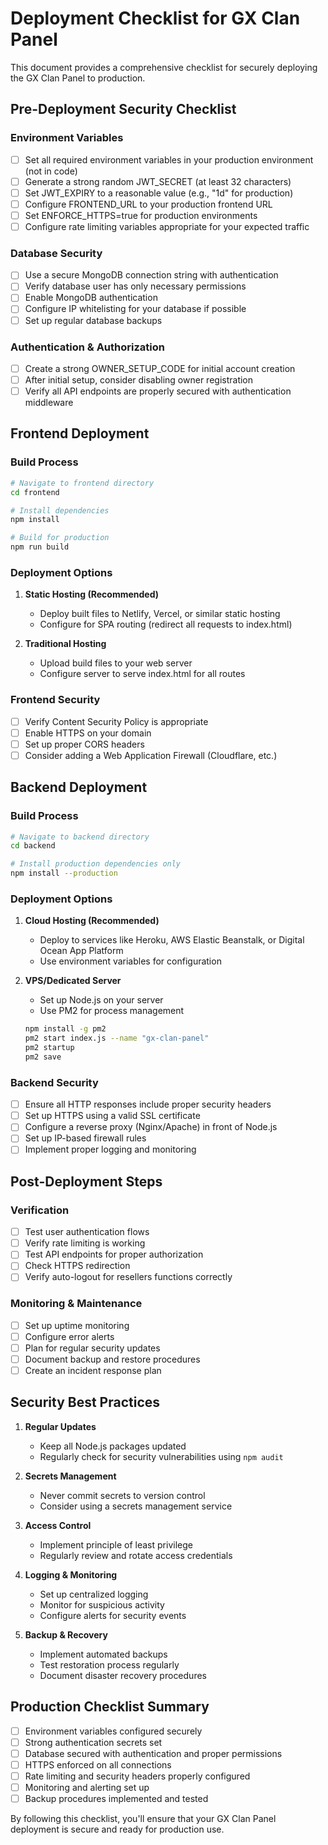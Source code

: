 # Deployment Checklist for GX Clan Panel

This document provides a comprehensive checklist for securely deploying the GX Clan Panel to production.

## Pre-Deployment Security Checklist

### Environment Variables
- [ ] Set all required environment variables in your production environment (not in code)
- [ ] Generate a strong random JWT_SECRET (at least 32 characters)
- [ ] Set JWT_EXPIRY to a reasonable value (e.g., "1d" for production)
- [ ] Configure FRONTEND_URL to your production frontend URL
- [ ] Set ENFORCE_HTTPS=true for production environments
- [ ] Configure rate limiting variables appropriate for your expected traffic

### Database Security
- [ ] Use a secure MongoDB connection string with authentication
- [ ] Verify database user has only necessary permissions
- [ ] Enable MongoDB authentication
- [ ] Configure IP whitelisting for your database if possible
- [ ] Set up regular database backups

### Authentication & Authorization
- [ ] Create a strong OWNER_SETUP_CODE for initial account creation
- [ ] After initial setup, consider disabling owner registration
- [ ] Verify all API endpoints are properly secured with authentication middleware

## Frontend Deployment

### Build Process
```bash
# Navigate to frontend directory
cd frontend

# Install dependencies
npm install

# Build for production
npm run build
```

### Deployment Options
1. **Static Hosting (Recommended)**
   - Deploy built files to Netlify, Vercel, or similar static hosting
   - Configure for SPA routing (redirect all requests to index.html)

2. **Traditional Hosting**
   - Upload build files to your web server
   - Configure server to serve index.html for all routes

### Frontend Security
- [ ] Verify Content Security Policy is appropriate
- [ ] Enable HTTPS on your domain
- [ ] Set up proper CORS headers
- [ ] Consider adding a Web Application Firewall (Cloudflare, etc.)

## Backend Deployment

### Build Process
```bash
# Navigate to backend directory
cd backend

# Install production dependencies only
npm install --production
```

### Deployment Options
1. **Cloud Hosting (Recommended)**
   - Deploy to services like Heroku, AWS Elastic Beanstalk, or Digital Ocean App Platform
   - Use environment variables for configuration

2. **VPS/Dedicated Server**
   - Set up Node.js on your server
   - Use PM2 for process management
   ```bash
   npm install -g pm2
   pm2 start index.js --name "gx-clan-panel"
   pm2 startup
   pm2 save
   ```

### Backend Security
- [ ] Ensure all HTTP responses include proper security headers
- [ ] Set up HTTPS using a valid SSL certificate
- [ ] Configure a reverse proxy (Nginx/Apache) in front of Node.js
- [ ] Set up IP-based firewall rules
- [ ] Implement proper logging and monitoring

## Post-Deployment Steps

### Verification
- [ ] Test user authentication flows
- [ ] Verify rate limiting is working
- [ ] Test API endpoints for proper authorization
- [ ] Check HTTPS redirection
- [ ] Verify auto-logout for resellers functions correctly

### Monitoring & Maintenance
- [ ] Set up uptime monitoring
- [ ] Configure error alerts
- [ ] Plan for regular security updates
- [ ] Document backup and restore procedures
- [ ] Create an incident response plan

## Security Best Practices

1. **Regular Updates**
   - Keep all Node.js packages updated
   - Regularly check for security vulnerabilities using `npm audit`

2. **Secrets Management**
   - Never commit secrets to version control
   - Consider using a secrets management service

3. **Access Control**
   - Implement principle of least privilege
   - Regularly review and rotate access credentials

4. **Logging & Monitoring**
   - Set up centralized logging
   - Monitor for suspicious activity
   - Configure alerts for security events

5. **Backup & Recovery**
   - Implement automated backups
   - Test restoration process regularly
   - Document disaster recovery procedures

## Production Checklist Summary

- [ ] Environment variables configured securely
- [ ] Strong authentication secrets set
- [ ] Database secured with authentication and proper permissions
- [ ] HTTPS enforced on all connections
- [ ] Rate limiting and security headers properly configured
- [ ] Monitoring and alerting set up
- [ ] Backup procedures implemented and tested

By following this checklist, you'll ensure that your GX Clan Panel deployment is secure and ready for production use. 